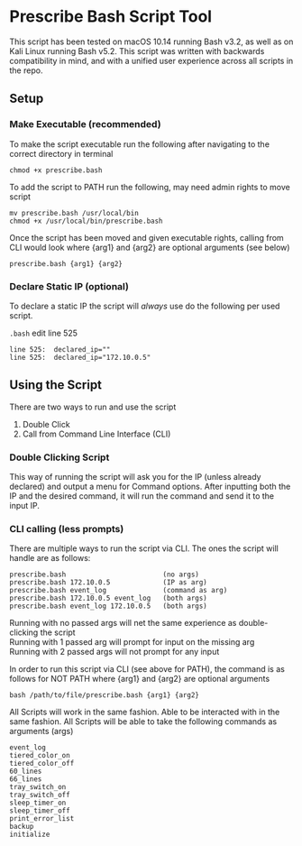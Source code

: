 # Prescribe Bash Script Tool

This script has been tested on macOS 10.14 running Bash v3.2, as well as on Kali Linux running Bash v5.2. This script was written with backwards compatibility in mind, and with a unified user experience across all scripts in the repo.

## Setup

### Make Executable (recommended)
To make the script executable run the following after navigating to the correct directory in terminal

```shell
chmod +x prescribe.bash
```

To add the script to PATH run the following, may need admin rights to move script

```shell
mv prescribe.bash /usr/local/bin
chmod +x /usr/local/bin/prescribe.bash
```

Once the script has been moved and given executable rights, calling from CLI would look where {arg1} and {arg2} are optional arguments (see below)

```shell
prescribe.bash {arg1} {arg2}
```

### Declare Static IP (optional)
To declare a static IP the script will *always* use do the following per used script.

`.bash` edit line 525

    line 525:  declared_ip=""
    line 525:  declared_ip="172.10.0.5"

## Using the Script
There are two ways to run and use the script
1) Double Click
2) Call from Command Line Interface (CLI)

### Double Clicking Script
This way of running the script will ask you for the IP (unless already declared) and output a menu for Command options. After inputting both the IP and the desired command, it will run the command and send it to the input IP.

### CLI calling (less prompts)
There are multiple ways to run the script via CLI. The ones the script will handle are as follows:

    prescribe.bash                        (no args)
    prescribe.bash 172.10.0.5             (IP as arg)
    prescribe.bash event_log              (command as arg)
    prescribe.bash 172.10.0.5 event_log   (both args)
    prescribe.bash event_log 172.10.0.5   (both args)

Running with no passed args will net the same experience as double-clicking the script<br>
Running with 1 passed arg will prompt for input on the missing arg<br>
Running with 2 passed args will not prompt for any input

In order to run this script via CLI (see above for PATH), the command is as follows for NOT PATH where {arg1} and {arg2} are optional arguments

```shell
bash /path/to/file/prescribe.bash {arg1} {arg2}
```

All Scripts will work in the same fashion. Able to be interacted with in the same fashion. All Scripts will be able to take the following commands as arguments (args)

    event_log
    tiered_color_on
    tiered_color_off
    60_lines
    66_lines
    tray_switch_on
    tray_switch_off
    sleep_timer_on
    sleep_timer_off
    print_error_list
    backup
    initialize